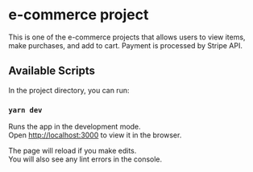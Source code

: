 # e-commerce project 

This is one of the e-commerce projects that allows users to view items, make purchases, and add to cart. Payment is processed by Stripe API.

## Available Scripts

In the project directory, you can run:

### `yarn dev`

Runs the app in the development mode.\
Open [http://localhost:3000](http://localhost:3000) to view it in the browser.

The page will reload if you make edits.\
You will also see any lint errors in the console.
